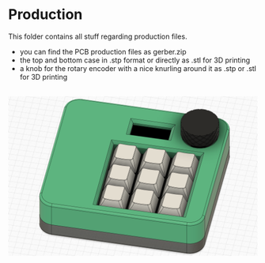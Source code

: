# Production

This folder contains all stuff regarding production files.

- you can find the PCB production files as gerber.zip
- the top and bottom case in .stp format or directly as .stl for 3D printing
- a knob for the rotary encoder with a nice knurling around it as .stp or .stl for 3D printing

<br>

<img src="../images/DialPad_fully.png"/>